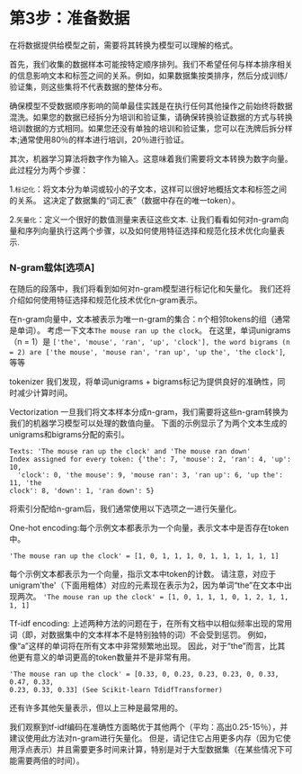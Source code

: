 # 第3步：准备数据
在将数据提供给模型之前，需要将其转换为模型可以理解的格式。

首先，我们收集的数据样本可能按特定顺序排列。我们不希望任何与样本排序相关的信息影响文本和标签之间的关系。例如，如果数据集按类排序，然后分成训练/验证集，则这些集将不代表数据的整体分布。

确保模型不受数据顺序影响的简单最佳实践是在执行任何其他操作之前始终将数据混洗。如果您的数据已经拆分为培训和验证集，请确保转换验证数据的方式与转换培训数据的方式相同。如果您还没有单独的培训和验证集，您可以在洗牌后拆分样本;通常使用80％的样本进行培训，20％进行验证。

其次，机器学习算法将数字作为输入。这意味着我们需要将文本转换为数字向量。此过程分为两个步骤：

1.```标记化```：将文本分为单词或较小的子文本，这样可以很好地概括文本和标签之间的关系。 这决定了数据集的“词汇表”（数据中存在的唯一token）。

2.```矢量化```：定义一个很好的数值测量来表征这些文本.
让我们看看如何对n-gram向量和序列向量执行这两个步骤，以及如何使用特征选择和规范化技术优化向量表示.

### N-gram载体[选项A]
在随后的段落中，我们将看到如何对n-gram模型进行标记化和矢量化。 我们还将介绍如何使用特征选择和规范化技术优化n-gram表示。

在n-gram向量中，文本被表示为唯一n-gram的集合：n个相邻tokens的组（通常是单词）。 考虑一下文本```The mouse ran up the clock```。 在这里，单词unigrams（n = 1）是 ```['the', 'mouse', 'ran', 'up', 'clock'], the word bigrams (n = 2) are ['the mouse', 'mouse ran', 'ran up', 'up the', 'the clock']```,等等

tokenizer
我们发现，将单词unigrams + bigrams标记为提供良好的准确性，同时减少计算时间。

Vectorization
一旦我们将文本样本分成n-gram，我们需要将这些n-gram转换为我们的机器学习模型可以处理的数值向量。 下面的示例显示了为两个文本生成的unigrams和bigrams分配的索引。

```
Texts: 'The mouse ran up the clock' and 'The mouse ran down'
Index assigned for every token: {'the': 7, 'mouse': 2, 'ran': 4, 'up': 10,
  'clock': 0, 'the mouse': 9, 'mouse ran': 3, 'ran up': 6, 'up the': 11, 'the
clock': 8, 'down': 1, 'ran down': 5}
```
将索引分配给n-gram后，我们通常使用以下选项之一进行矢量化。

One-hot encoding:每个示例文本都表示为一个向量，表示文本中是否存在token中。

```'The mouse ran up the clock' = [1, 0, 1, 1, 1, 0, 1, 1, 1, 1, 1, 1]```

每个示例文本都表示为一个向量，指示文本中token的计数。 请注意，对应于unigram'the'（下面用粗体）对应的元素现在表示为2，因为单词“the”在文本中出现两次。
```'The mouse ran up the clock' = [1, 0, 1, 1, 1, 0, 1, 2, 1, 1, 1, 1]```

Tf-idf encoding: 上述两种方法的问题在于，在所有文档中以相似频率出现的常用词（即，对数据集中的文本样本不是特别独特的词）不会受到惩罚。 例如，像“a”这样的单词将在所有文本中非常频繁地出现。 因此，对于“the”而言，比其他更有意义的单词更高的token数量并不是非常有用。
```
'The mouse ran up the clock' = [0.33, 0, 0.23, 0.23, 0.23, 0, 0.33, 0.47, 0.33,
0.23, 0.33, 0.33] (See Scikit-learn TdidfTransformer)
```
还有许多其他矢量表示，但以上三种是最常用的。

我们观察到tf-idf编码在准确性方面略优于其他两个（平均：高出0.25-15％），并建议使用此方法对n-gram进行矢量化。 但是，请记住它占用更多内存（因为它使用浮点表示）并且需要更多时间来计算，特别是对于大型数据集（在某些情况下可能需要两倍的时间）。

